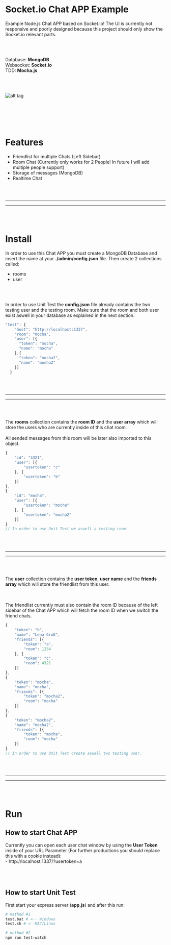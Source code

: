 # Socket.io Chat APP Example
Example Node.js Chat APP based on Socket.io! The UI is currently not responsive and poorly designed because this project should only show the Socket.io relevant parts.


<br>
<br>


Database: **MongoDB**
<br>Websocket: **Socket.io**
<br>TDD: **Mocha.js**

<br>
<br>


![alt tag](https://i.imgur.com/KWylyt0.jpg)


<br>
<br>
<br>
<br>

# Features
- Friendlist for multiple Chats (Left Sidebar)
- Room Chat (Currently only works for 2 People! In future I will add multiple people support)
- Storage of messages (MongoDB)
- Realtime Chat



<br>
<br>


 _____________________________________________________
 _____________________________________________________


<br>
<br>


# Install
In order to use this Chat APP you must create a MongoDB Database and insert the name at your **./admin/config.json** file. Then create 2 collections called:
- rooms
- user

<br>
<br>

In order to use Unit Test the **config.json** file already contains the two testing user and the testing room. Make sure that the room and both user exist aswell in your database as explained in the next section.

```javascript
"test": {
    "host": "http://localhost:1337",
    "room": "mocha",
    "user": [{
      "token": "mocha",
      "name": "mocha"
    },{
      "token": "mocha2",
      "name": "mocha2"
    }]
  }
```


<br>
<br>


 _____________________________________________________
 _____________________________________________________


<br>
<br>


The **rooms** collection contains the **room ID** and the **user array** which will store the users who are currently inside of this chat room.
<br><br>
All sended messages from this room will be later also imported to this object.
```javascript
{
    "id": "4321",
    "user": [{
        "usertoken": "c"
    }, {
        "usertoken": "b"
    }]
},
{
    "id": "mocha",
    "user": [{
        "usertoken": "mocha"
    }, {
        "usertoken": "mocha2"
    }]
}
// In order to use Unit Test we aswell a testing room.
```



<br>
<br>


 _____________________________________________________
 _____________________________________________________


<br>
<br>



The **user** collection contains the **user token**, **user name** and the **friends array** which will store the friendlist from this user.

<br><br>The friendlist currently must also contain the room ID because of the left sidebar of the Chat APP which will fetch the room ID when we switch the friend chats.

```javascript
{
    "token": "b",
    "name": "Lena Groß",
    "friends": [{
        "token": "a",
        "room": 1234
    }, {
        "token": "c",
        "room": 4321
    }]
},
{
    "token": "mocha",
    "name": "mocha",
    "friends": [{
        "token": "mocha2",
        "room": "mocha"
    }]
},
{
    "token": "mocha2",
    "name": "mocha2",
    "friends": [{
        "token": "mocha",
        "room": "mocha"
    }]
}
// In order to use Unit Test create aswell two testing user.
```


<br>
<br>


 _____________________________________________________
 _____________________________________________________


<br>
<br>

# Run


## How to start Chat APP
Currently you can open each user chat window by using the **User Token** inside of your URL Parameter (For further productions you should replace this with a cookie instead):
<br>- http://localhost:1337/?usertoken=a


<br><br>


## How to start Unit Test
First start your express server (**app.js**) and after this run:
```bash
# method #1
test.bat # <-- Windows
test.sh # <--MAC/Linux

# method #2
npm run test-watch
```

